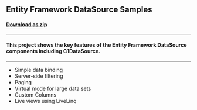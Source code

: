 ## Entity Framework DataSource Samples
#### [Download as zip](https://downgit.github.io/#/home?url=https://github.com/GrapeCity/ComponentOne-WPF-Samples/tree/master/\NET_4.5.2\C1.WPF.DataSource\CS\DataSourceSamples)
____
#### This project shows the key features of the Entity Framework DataSource components including C1DataSource.
____

* Simple data binding
* Server-side filtering
* Paging
* Virtual mode for large data sets
* Custom Columns
* Live views using LiveLinq
